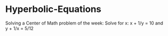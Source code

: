 # Hyperbolic-Equations
Solving a Center of Math problem of the week:
Solve for x: x + 1/y = 10 and y + 1/x = 5/12
